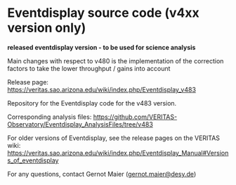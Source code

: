 # Eventdisplay source code (v4xx version only)

**released eventdisplay version - to be used for science analysis**

Main changes with respect to v480 is the implementation of the correction factors to take the lower throughput / gains into account

Release page: https://veritas.sao.arizona.edu/wiki/index.php/Eventdisplay_v483

Repository for the Eventdisplay code for the v483 version. 

Corresponding analysis files: https://github.com/VERITAS-Observatory/Eventdisplay_AnalysisFiles/tree/v483

For older versions of Eventdisplay, see the release pages on the VERITAS wiki:
https://veritas.sao.arizona.edu/wiki/index.php/Eventdisplay_Manual#Versions_of_eventdisplay

For any questions, contact Gernot Maier (gernot.maier@desy.de)
